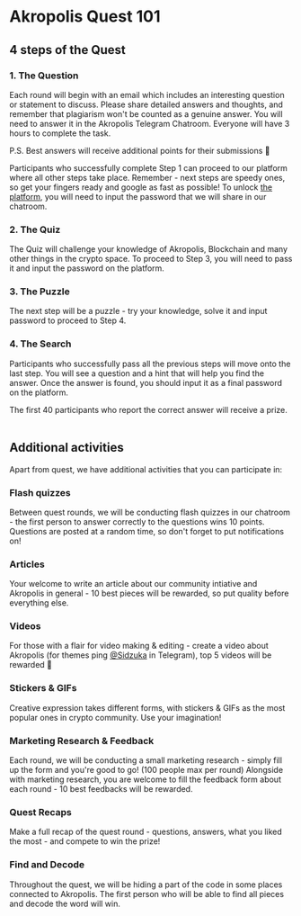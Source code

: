 ﻿# Akropolis Quest 101

## 4 steps of the Quest

### 1\. The Question

Each round will begin with an email which includes an interesting question or statement to discuss. Please share detailed answers and thoughts, and remember that plagiarism won't be counted as a genuine answer. You will need to answer it in the Akropolis Telegram Chatroom. Everyone will have 3 hours to complete the task. 

P.S. Best answers will receive additional points for their submissions 👀

Participants who successfully complete Step 1 can proceed to our platform where all other steps take place. Remember - next steps are speedy ones, so get your fingers ready and google as fast as possible!
To unlock [the platform](https://quest.akropolisnetwork.com), you will need to input the password that we will share in our chatroom.

### 2\. The Quiz

The Quiz will challenge your knowledge of Akropolis, Blockchain and many other things in the crypto space. To proceed to Step 3, you will need to pass it and input the password on the platform. 

### 3\. The Puzzle

The next step will be a puzzle - try your knowledge, solve it and input password to proceed to Step 4.

### 4\. The Search

Participants who successfully pass all the previous steps will move onto the last step. You will see a question and a hint that will help you find the answer. Once the answer is found, you should input it as a final password on the platform.

The first 40 participants who report the correct answer will receive a prize.
<br/>
<br/>

## Additional activities

Apart from quest, we have additional activities that you can participate in:

### Flash quizzes
Between quest rounds, we will be conducting flash quizzes in our chatroom - the first person to answer correctly to the questions wins 10 points. Questions are posted at a random time, so don't forget to put notifications on!

### Articles
Your welcome to write an article about our community intiative and Akropolis in general - 10 best pieces will be rewarded, so put quality before everything else.

### Videos
For those with a flair for video making & editing - create a video about Akropolis (for themes ping [@Sidzuka](t.me/Sidzuka) in Telegram), top 5 videos will be rewarded 🙂

### Stickers & GIFs
Creative expression takes different forms, with stickers & GIFs as the most popular ones in crypto community. Use your imagination!

### Marketing Research & Feedback
Each round, we will be conducting a small marketing research - simply fill up the form and you're good to go! (100 people max per round)
Alongside with marketing research, you are welcome to fill the feedback form about each round - 10 best feedbacks will be rewarded.

### Quest Recaps
Make a full recap of the quest round - questions, answers, what you liked the most - and compete to win the prize! 

### Find and Decode
Throughout the quest, we will be hiding a part of the code in some places connected to Akropolis. The first person who will be able to find all pieces and decode the word will win.